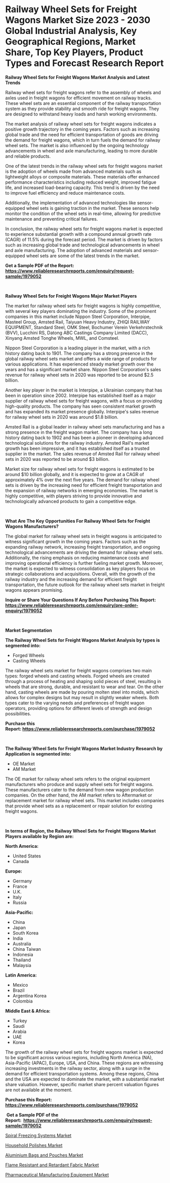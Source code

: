 <p><h1>Railway Wheel Sets for Freight Wagons Market Size 2023 - 2030 Global Industrial Analysis, Key Geographical Regions, Market Share, Top Key Players, Product Types and Forecast Research Report</h1></p><p><strong>Railway Wheel Sets for Freight Wagons Market Analysis and Latest Trends</strong></p>
<p><p>Railway wheel sets for freight wagons refer to the assembly of wheels and axles used in freight wagons for efficient movement on railway tracks. These wheel sets are an essential component of the railway transportation system as they provide stability and smooth ride for freight wagons. They are designed to withstand heavy loads and harsh working environments.</p><p>The market analysis of railway wheel sets for freight wagons indicates a positive growth trajectory in the coming years. Factors such as increasing global trade and the need for efficient transportation of goods are driving the demand for freight wagons, which in turn fuels the demand for railway wheel sets. The market is also influenced by the ongoing technology advancements in wheel and axle manufacturing, leading to more durable and reliable products.</p><p>One of the latest trends in the railway wheel sets for freight wagons market is the adoption of wheels made from advanced materials such as lightweight alloys or composite materials. These materials offer enhanced performance characteristics including reduced weight, improved fatigue life, and increased load-bearing capacity. This trend is driven by the need to improve fuel efficiency and reduce maintenance costs.</p><p>Additionally, the implementation of advanced technologies like sensor-equipped wheel sets is gaining traction in the market. These sensors help monitor the condition of the wheel sets in real-time, allowing for predictive maintenance and preventing critical failures.</p><p>In conclusion, the railway wheel sets for freight wagons market is expected to experience substantial growth with a compound annual growth rate (CAGR) of 11.5% during the forecast period. The market is driven by factors such as increasing global trade and technological advancements in wheel and axle manufacturing. The adoption of advanced materials and sensor-equipped wheel sets are some of the latest trends in the market.</p></p>
<p><strong>Get a Sample PDF of the Report:&nbsp; <a href="https://www.reliableresearchreports.com/enquiry/request-sample/1979052">https://www.reliableresearchreports.com/enquiry/request-sample/1979052</a></strong></p>
<p>&nbsp;</p>
<p><strong>Railway Wheel Sets for Freight Wagons Major Market Players</strong></p>
<p><p>The market for railway wheel sets for freight wagons is highly competitive, with several key players dominating the industry. Some of the prominent companies in this market include Nippon Steel Corporation, Interpipe, Masteel Group, Amsted Rail, Taiyuan Heavy Industry, ZHIQI RAILWAY EQUIPMENT, Standard Steel, OMK Steel, Bochumer Verein Verkehrstechnik (BVV), Lucchini RS, Datong ABC Castings Company Limited (DACC), Xinyang Amsted Tonghe Wheels, MWL, and Comsteel.</p><p>Nippon Steel Corporation is a leading player in the market, with a rich history dating back to 1901. The company has a strong presence in the global railway wheel sets market and offers a wide range of products for various applications. It has experienced steady market growth over the years and has a significant market share. Nippon Steel Corporation's sales revenue for railway wheel sets in 2020 was reported to be around $2.5 billion.</p><p>Another key player in the market is Interpipe, a Ukrainian company that has been in operation since 2002. Interpipe has established itself as a major supplier of railway wheel sets for freight wagons, with a focus on providing high-quality products. The company has seen consistent market growth and has expanded its market presence globally. Interpipe's sales revenue for railway wheel sets in 2020 was around $1.8 billion.</p><p>Amsted Rail is a global leader in railway wheel sets manufacturing and has a strong presence in the freight wagon market. The company has a long history dating back to 1902 and has been a pioneer in developing advanced technological solutions for the railway industry. Amsted Rail's market growth has been impressive, and it has established itself as a trusted supplier in the market. The sales revenue of Amsted Rail for railway wheel sets in 2020 was reported to be around $3 billion.</p><p>Market size for railway wheel sets for freight wagons is estimated to be around $10 billion globally, and it is expected to grow at a CAGR of approximately 4% over the next five years. The demand for railway wheel sets is driven by the increasing need for efficient freight transportation and the expansion of railway networks in emerging economies. The market is highly competitive, with players striving to provide innovative and technologically advanced products to gain a competitive edge.</p></p>
<p>&nbsp;</p>
<p><strong>What Are The Key Opportunities For Railway Wheel Sets for Freight Wagons Manufacturers?</strong></p>
<p><p>The global market for railway wheel sets in freight wagons is anticipated to witness significant growth in the coming years. Factors such as the expanding railway network, increasing freight transportation, and ongoing technological advancements are driving the demand for railway wheel sets. Additionally, the rising emphasis on reducing maintenance costs and improving operational efficiency is further fueling market growth. Moreover, the market is expected to witness consolidation as key players focus on strategic collaborations and acquisitions. Overall, with the growth of the railway industry and the increasing demand for efficient freight transportation, the future outlook for the railway wheel sets market in freight wagons appears promising.</p></p>
<p><strong>Inquire or Share Your Questions If Any Before Purchasing This Report: <a href="https://www.reliableresearchreports.com/enquiry/pre-order-enquiry/1979052">https://www.reliableresearchreports.com/enquiry/pre-order-enquiry/1979052</a></strong></p>
<p>&nbsp;</p>
<p><strong>Market Segmentation</strong></p>
<p><strong>The Railway Wheel Sets for Freight Wagons Market Analysis by types is segmented into:</strong></p>
<p><ul><li>Forged Wheels</li><li>Casting Wheels</li></ul></p>
<p><p>The railway wheel sets market for freight wagons comprises two main types: forged wheels and casting wheels. Forged wheels are created through a process of heating and shaping solid pieces of steel, resulting in wheels that are strong, durable, and resistant to wear and tear. On the other hand, casting wheels are made by pouring molten steel into molds, which allows for complex designs but may result in slightly weaker wheels. Both types cater to the varying needs and preferences of freight wagon operators, providing options for different levels of strength and design possibilities.</p></p>
<p><strong>Purchase this Report:&nbsp;<a href="https://www.reliableresearchreports.com/purchase/1979052">https://www.reliableresearchreports.com/purchase/1979052</a></strong></p>
<p>&nbsp;</p>
<p><strong>The Railway Wheel Sets for Freight Wagons Market Industry Research by Application is segmented into:</strong></p>
<p><ul><li>OE Market</li><li>AM Market</li></ul></p>
<p><p>The OE market for railway wheel sets refers to the original equipment manufacturers who produce and supply wheel sets for freight wagons. These manufacturers cater to the demand from new wagon production companies. On the other hand, the AM market refers to Aftermarket or replacement market for railway wheel sets. This market includes companies that provide wheel sets as a replacement or repair solution for existing freight wagons.</p></p>
<p>&nbsp;</p>
<p><strong>In terms of Region, the Railway Wheel Sets for Freight Wagons Market Players available by Region are:</strong></p>
<p>
    <p> <strong> North America: </strong>
        <ul>
            <li>United States</li>
            <li>Canada</li>
        </ul>
        </p> 
    <p> <strong> Europe: </strong>
        <ul>
            <li>Germany</li>
            <li>France</li>
            <li>U.K.</li>
            <li>Italy</li>
            <li>Russia</li>
        </ul>
        </p> 
    <p> <strong> Asia-Pacific: </strong>
        <ul>
            <li>China</li>
            <li>Japan</li>
            <li>South Korea</li>
            <li>India</li>
            <li>Australia</li>
            <li>China Taiwan</li>
            <li>Indonesia</li>
            <li>Thailand</li>
            <li>Malaysia</li>
        </ul>
        </p> 
    <p> <strong> Latin America: </strong>
        <ul>
            <li>Mexico</li>
            <li>Brazil</li>
            <li>Argentina Korea</li>
            <li>Colombia</li>
        </ul>
        </p> 
    <p> <strong> Middle East & Africa: </strong>
        <ul>
            <li>Turkey</li>
            <li>Saudi</li>
            <li>Arabia</li>
            <li>UAE</li>
            <li>Korea</li>
        </ul>
    </p>
    </p>
<p><p>The growth of the railway wheel sets for freight wagons market is expected to be significant across various regions, including North America (NA), Asia-Pacific (APAC), Europe, USA, and China. These regions are witnessing increasing investments in the railway sector, along with a surge in the demand for efficient transportation systems. Among these regions, China and the USA are expected to dominate the market, with a substantial market share valuation. However, specific market share percent valuation figures are not available at the moment.</p></p>
<p><strong>Purchase this Report: <a href="https://www.reliableresearchreports.com/purchase/1979052">https://www.reliableresearchreports.com/purchase/1979052</a></strong></p>
<p>&nbsp;<strong>Get a Sample PDF of the Report:&nbsp;&nbsp;<a href="https://www.reliableresearchreports.com/enquiry/request-sample/1979052">https://www.reliableresearchreports.com/enquiry/request-sample/1979052</a></strong></p>
<p><strong></strong></p>
<p><p><a href="https://github.com/rexevange/Market-Research-Report-List-1/blob/main/spiral-freezing-systems-market.md">Spiral Freezing Systems Market</a></p><p><a href="https://medium.com/@caleighhane2777/household-polishes-market-size-cagr-trends-2024-2030-5930d3057e0f">Household Polishes Market</a></p><p><a href="https://medium.com/@irwingibson727/aluminium-bags-and-pouches-market-size-market-outlook-and-market-forecast-2023-to-2030-bbbdfeb8be3f">Aluminium Bags and Pouches Market</a></p><p><a href="https://medium.com/@deannakling2927/flame-resistant-and-retardant-fabric-market-size-reveals-the-best-marketing-channels-in-global-3624b705ef64">Flame Resistant and Retardant Fabric Market</a></p><p><a href="https://github.com/lilstefpacute/Market-Research-Report-List-1/blob/main/pharmaceutical-manufacturing-equipment-market.md">Pharmaceutical Manufacturing Equipment Market</a></p></p>